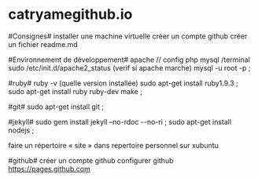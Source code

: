catryamegithub.io
=================
#Consignes#
installer une machine virtuelle
créer un compte github
créer un fichier readme.md

#Environnement de développement#
apache // config php mysql /terminal
sudo /etc/init.d/apache2_status (verif si apache marche)
mysql -u root -p ;

#ruby#
ruby -v (quelle version installée)
sudo apt-get install ruby1.9.3 ;
sudo apt-get install ruby ruby-dev make ;

#git#
sudo apt-get install git ;

#jekyll#
sudo gem install jekyll –no-rdoc --no-ri ;
sudo apt-get install nodejs ;

faire un répertoire « site » dans repertoire personnel sur xubuntu

#github#
	créer un compte github
	configurer github https://pages.github.com
